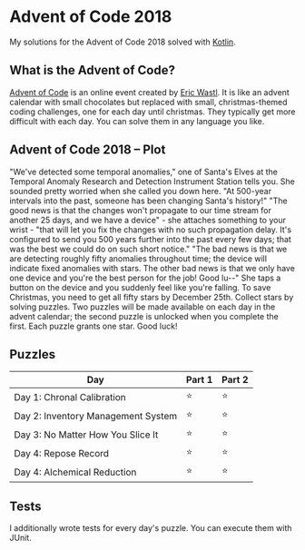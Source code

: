 # Advent of Code 2018
My solutions for the Advent of Code 2018 solved with [Kotlin](https://kotlinlang.org/).

## What is the Advent of Code?
[Advent of Code](https://adventofcode.com/2018) is an online event created by [Eric Wastl](https://twitter.com/ericwastl).
It is like an advent calendar with small chocolates but replaced with small, christmas-themed coding challenges,
one for each day until christmas. They typically get more difficult with each day.
You can solve them in any language you like.

## Advent of Code 2018 – Plot
"We've detected some temporal anomalies," one of Santa's Elves at the Temporal Anomaly Research and Detection Instrument
Station tells you. She sounded pretty worried when she called you down here. "At 500-year intervals into the past,
someone has been changing Santa's history!"
"The good news is that the changes won't propagate to our time stream for another 25 days, and we have a device" -
she attaches something to your wrist - "that will let you fix the changes with no such propagation delay.
It's configured to send you 500 years further into the past every few days; that was the best we could do on such short notice."
"The bad news is that we are detecting roughly fifty anomalies throughout time; the device will indicate fixed anomalies with stars.
The other bad news is that we only have one device and you're the best person for the job! Good lu--" She taps a button
on the device and you suddenly feel like you're falling. To save Christmas, you need to get all fifty stars by December 25th.
Collect stars by solving puzzles. Two puzzles will be made available on each day in the advent calendar;
the second puzzle is unlocked when you complete the first. Each puzzle grants one star. Good luck!

## Puzzles
| Day                        	        | Part 1 	| Part 2 	|
|----------------------------	        |--------	|--------	|
| Day 1: Chronal Calibration 	        | ⭐      	| ⭐      	|
| Day 2: Inventory Management System 	| ⭐      	| ⭐      	|
| Day 3: No Matter How You Slice It 	| ⭐      	| ⭐      	|
| Day 4: Repose Record 	                | ⭐      	| ⭐      	|
| Day 4: Alchemical Reduction 	        | ⭐      	| ⭐      	|

## Tests
I additionally wrote tests for every day's puzzle. You can execute them with JUnit.
